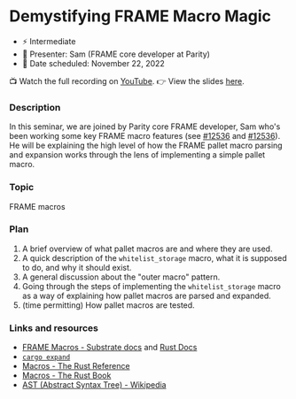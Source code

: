 # Demystifying FRAME Macro Magic

* ⚡️ Intermediate
* 👤 Presenter: Sam (FRAME core developer at Parity)
* 📆 Date scheduled: November 22, 2022

📺 Watch the full recording on [YouTube](https://www.youtube.com/watch?v=aEWbZxNCH0A).
👉 View the slides [here](https://docs.google.com/presentation/d/1o_2U3mJfCjIQ_YxxHPS2Ok9O2o-1Tlho9CG80FaC_Nw/edit?usp=sharing).

### Description

In this seminar, we are joined by Parity core FRAME developer, Sam who's been working some key FRAME macro features (see [#12536](https://github.com/paritytech/substrate/pull/12536) and [#12536](https://github.com/paritytech/substrate/pull/12536)). He  will be explaining the high level of how the FRAME pallet macro parsing and expansion works through the lens of implementing a simple pallet macro.

### Topic

FRAME macros

### Plan

1. A brief overview of what pallet macros are and where they are used.
2. A quick description of the `whitelist_storage` macro, what it is supposed to do, and why it should exist.
3. A general discussion about the "outer macro" pattern.
4. Going through the steps of implementing the `whitelist_storage` macro as a way of explaining how pallet macros are parsed and expanded.
5. (time permitting) How pallet macros are tested.

### Links and resources

- [FRAME Macros - Substrate docs](https://docs.substrate.io/reference/frame-macros/) and [Rust Docs](https://paritytech.github.io/substrate/master/frame_support/attr.pallet.html)
- [`cargo expand`](https://github.com/dtolnay/cargo-expand)
- [Macros - The Rust Reference](https://doc.rust-lang.org/reference/procedural-macros.html)
- [Macros - The Rust Book](https://doc.rust-lang.org/book/ch19-06-macros.html)
- [AST (Abstract Syntax Tree) - Wikipedia](https://en.wikipedia.org/wiki/Abstract_syntax_tree)
